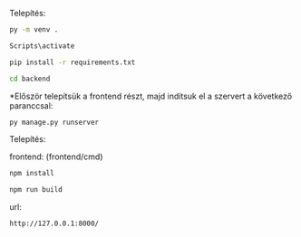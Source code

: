 Telepítés:  
```bash
py -m venv .  
```
```bash
Scripts\activate
```  
```bash
pip install -r requirements.txt
```  
```bash
cd backend 
``` 

*Először telepítsük a frontend részt, majd indítsuk el a szervert a következő paranccsal:  
```bash
py manage.py runserver  
```


Telepítés:  

frontend: (frontend/cmd)  
```bash
npm install 
``` 
```bash
npm run build 
``` 


url:  
```bash
http://127.0.0.1:8000/  
```

